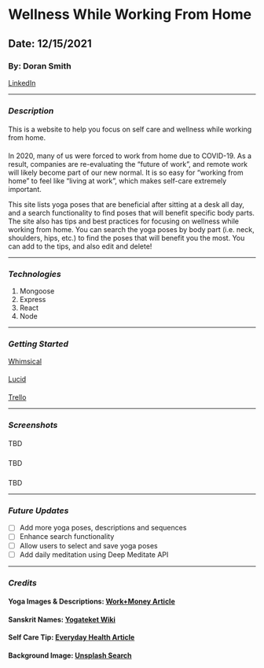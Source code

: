 # Wellness While Working From Home
## Date: 12/15/2021
### By: Doran Smith
[LinkedIn](https://www.linkedin.com/in/dorancsmith/)
***
### ***Description***
####
This is a website to help you focus on self care and wellness while working from home.
####
In 2020, many of us were forced to work from home due to COVID-19. As a result, companies are re-evaluating the “future of work”, and remote work will likely become part of our new normal. It is so easy for “working from home” to feel like “living at work”, which makes self-care extremely important.

This site lists yoga poses that are beneficial after sitting at a desk all day, and a search functionality to find poses that will benefit specific body parts. The site also has tips and best practices for focusing on wellness while working from home. You can search the yoga poses by body part (i.e. neck, shoulders, hips, etc.) to find the poses that will benefit you the most. You can add to the tips, and also edit and delete!

***
### ***Technologies***
1. Mongoose
2. Express
3. React
4. Node
***
### ***Getting Started***
[Whimsical](https://whimsical.com/L7bzEEvLCovshJKZHaCPk1)
####
[Lucid](https://lucid.app/lucidchart/a041780a-f1fd-400c-9ca8-fa1b36e16afd/edit?beaconFlowId=641E38FD89BDDFBF&page=0_0&invitationId=inv_56b8118e-0bd8-4d72-9494-4c28f680c987#)
####
[Trello](https://trello.com/b/Yh2fAX36/wellness-while-wfh)
***
### ***Screenshots***
#### 
TBD
###
TBD
###
TBD
***
### ***Future Updates***
- [ ] Add more yoga poses, descriptions and sequences
- [ ] Enhance search functionality
- [ ] Allow users to select and save yoga poses 
- [ ] Add daily meditation using Deep Meditate API

***
### ***Credits***
#### Yoga Images & Descriptions: [Work+Money Article](https://www.workandmoney.com/s/yoga-poses-to-combat-sitting-all-day-bc703e07faca4036)
#### Sanskrit Names: [Yogateket Wiki](https://www.yogateket.com/blog/yoga-poses-names-sanskrit-pranayama)
#### Self Care Tip: [Everyday Health Article](https://www.everydayhealth.com/healthy-living/your-work-from-home-survival-guide-for-self-care/)
#### Background Image: [Unsplash Search](https://unsplash.com/photos/Hzz7AEyLhZk)
